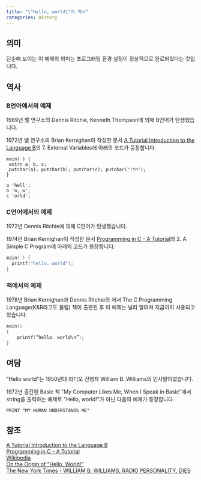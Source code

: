 ```yaml
---
title: "\"Hello, world\"의 역사"
categories: History
---
```


## 의미

단순해 보이는 이 예제의 의미는 프로그래밍 환경 설정이 정상적으로 완료되었다는 것입니다.

## 역사

### B언어에서의 예제
1969년 벨 연구소의 Dennis Ritchie, Kenneth Thompson에 의해 B언어가 탄생했습니다.

1972년 벨 연구소의 Brian Kernighan이 작성한 문서
[A Tutorial Introduction to the Language B](https://www.bell-labs.com/usr/dmr/www/bintro.html)의 7. External Variables에 아래의 코드가 등장합니다.
```
main( ) {
 extrn a, b, c;
 putchar(a); putchar(b); putchar(c); putchar('!*n');
}

a 'hell';
b 'o, w';
c 'orld';
```

### C언어에서의 예제
1972년 Dennis Ritchie에 의해 C언어가 탄생했습니다.

1974년 Brian Kernighan이 작성한 문서 [Programming in C - A Tutorial](https://www.bell-labs.com/usr/dmr/www/ctut.pdf)의 2. A Simple C Program에 아래의 코드가 등장합니다.
```c
main( ) {
  printf("hello, world");
}
```

### 책에서의 예제
1978년 Brian Kernighan과 Dennis Ritchie의 저서 The C Programming Language(K&R라고도 불림) 책이 출판된 후 이 예제는 널리 알려져 지금까지 사용되고 있습니다.  
```c
main()
{
    printf(“hello, world\n”);
}
```

## 여담
"Hello world"는 1950년대 라디오 진행자 William B. Williams의 인사말이였습니다.

1972년 출간된 Basic 책 "My Computer Likes Me, When I Speak in Basic"에서 string을 출력하는 예제로 "Hello, world!"가 아닌 다음의 예제가 등장합니다.
```
PRINT "MY HUMAN UNDERSTANDS ME"
```

## 참조

[A Tutorial Introduction to the Language B](https://www.bell-labs.com/usr/dmr/www/bintro.html)  
[Programming in C - A Tutorial](https://www.bell-labs.com/usr/dmr/www/ctut.pdf)  
[Wikipedia](https://en.wikipedia.org/wiki/%22Hello,_World!%22_program)  
[On the Origin of “Hello, World!”](https://ozanerhansha.medium.com/on-the-origin-of-hello-world-61bfe98196d5)  
[The New York Times - WILLIAM B. WILLIAMS, RADIO PERSONALITY, DIES](https://www.nytimes.com/1986/08/04/obituaries/william-b-williams-radio-personality-dies.html)  
